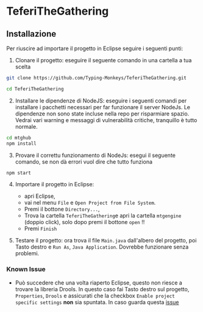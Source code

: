 # TeferiTheGathering

## Installazione

Per riuscire ad importare il progetto in Eclipse seguire i seguenti punti:

1. Clonare il progetto: eseguire il seguente comando in una cartella a tua scelta 
```bash
git clone https://github.com/Typing-Monkeys/TeferiTheGathering.git

cd TeferiTheGathering
```

2. Installare le dipendenze di NodeJS: eseguire i seguenti comandi per installare i pacchetti necessari per far funzionare il server NodeJs. Le dipendenze non sono state incluse nella repo per risparmiare spazio. Vedrai vari warning e messaggi di vulnerabilità critiche, tranquillo è tutto normale.
```bash
cd mtghub
npm install
```

3. Provare il correttu funzionamento di NodeJs: esegui il seguente comando, se non dà errori vuol dire che tutto funziona 
```bash
npm start
```

4. Importare il progetto in Eclipse: 
    - apri Eclipse, 
    - vai nel menu `File` e `Open Project from File System`. 
    - Premi il bottone `Directory...`,
    - Trova la cartella `TeferiTheGathering`e apri la cartella `mtgengine` (doppio click), solo dopo premi il bottone `open` !!
    - Premi `Finish`

5. Testare il progetto: ora trova il file `Main.java` dall'albero del progetto, poi Tasto destro e `Run As`, `Java Application`. Dovrebbe funzionare senza problemi.

### Known Issue

- Può succedere che una volta riaperto Eclipse, questo non riesce a trovare la libreria Drools. In questo caso fai Tasto destro sul progetto, `Properties`, `Drools` e assicurati che la checkbox `Enable project specific settings` **non** sia spuntata.
In caso guarda questa [issue](https://github.com/Typing-Monkeys/TeferiTheGathering/issues/1)